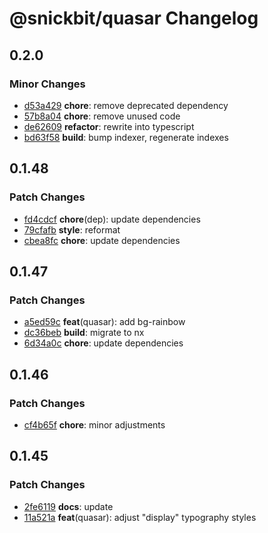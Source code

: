 # @snickbit/quasar Changelog

## 0.2.0

### Minor Changes

- [d53a429](https://github.com/snickbit/quasar/commit/d53a429) **chore**:  remove deprecated dependency
- [57b8a04](https://github.com/snickbit/quasar/commit/57b8a04) **chore**:  remove unused code
- [de62609](https://github.com/snickbit/quasar/commit/de62609) **refactor**:  rewrite into typescript
- [bd63f58](https://github.com/snickbit/quasar/commit/bd63f58) **build**:  bump indexer, regenerate indexes


## 0.1.48

### Patch Changes

- [fd4cdcf](https://github.com/snickbit/quasar/commit/fd4cdcf) **chore**(dep):  update dependencies
- [79cfafb](https://github.com/snickbit/quasar/commit/79cfafb) **style**:  reformat
- [cbea8fc](https://github.com/snickbit/quasar/commit/cbea8fc) **chore**:  update dependencies


## 0.1.47

### Patch Changes

- [a5ed59c](https://github.com/snickbit/quasar/commit/a5ed59c) **feat**(quasar):  add bg-rainbow
- [dc36beb](https://github.com/snickbit/quasar/commit/dc36beb) **build**:  migrate to nx
- [6d34a0c](https://github.com/snickbit/quasar/commit/6d34a0c) **chore**:  update dependencies

## 0.1.46

### Patch Changes

- [cf4b65f](https://github.com/snickbit/quasar/commit/cf4b65f) **chore**:  minor adjustments

## 0.1.45

### Patch Changes

- [2fe6119](https://github.com/snickbit/quasar/commit/2fe6119) **docs**:  update
- [11a521a](https://github.com/snickbit/quasar/commit/11a521a) **feat**(quasar):  adjust "display" typography styles

